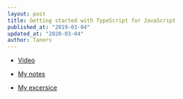 ```yaml
---
layout: post
title: Getting started with TypeScript for JavaScript
published_at: "2019-03-04"
updated_at: "2020-03-04"
author: Taners
---
```



- [Video](https://www.youtube.com/watch?v=BwuLxPH8IDs)

- [My notes](https://github.com/tane-rs/TS_Course/notes.md)

- [My excersice](https://github.com/tane-rs/TS_Course)
